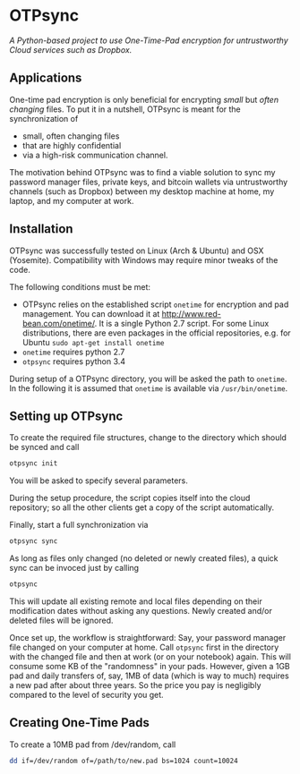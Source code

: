 OTPsync
========

_A Python-based project to use One-Time-Pad encryption for untrustworthy Cloud services such as Dropbox._

Applications
------------

One-time pad encryption is only beneficial for encrypting *small* but *often changing* files.
To put it in a nutshell, OTPsync is meant for the synchronization of
- small, often changing files
- that are highly confidential
- via a high-risk communication channel.

The motivation behind OTPsync was to find a viable solution to sync my password manager files, private keys, and bitcoin wallets via untrustworthy channels (such as Dropbox) between my desktop machine at home, my laptop, and my computer at work.


Installation
------------

OTPsync was successfully tested on Linux (Arch & Ubuntu) and OSX (Yosemite). 
Compatibility with Windows may require minor tweaks of the code.

The following conditions must be met:
- OTPsync relies on the established script ```onetime``` for encryption and pad management. 
  You can download it at http://www.red-bean.com/onetime/. It is a single Python 2.7 script.
  For some Linux distributions, there are even packages in the official repositories, e.g. for Ubuntu
  ```sudo apt-get install onetime```
- ```onetime``` requires python 2.7
- ```otpsync``` requires python 3.4

During setup of a OTPsync directory, you will be asked the path to ```onetime```.
In the following it is assumed that ```onetime``` is available via ```/usr/bin/onetime```.


Setting up OTPsync
------------------

To create the required file structures, change to the directory which should be synced and call
```bash
otpsync init
```
You will be asked to specify several parameters.

During the setup procedure, the script copies itself into the cloud repository; so all the other clients get a copy of the script automatically.

Finally, start a full synchronization via
```bash
otpsync sync
```

As long as files only changed (no deleted or newly created files), a quick sync can be invoced just by calling
```bash
otpsync
```
This will update all existing remote and local files depending on their modification dates without asking any questions. Newly created and/or deleted files will be ignored.

Once set up, the workflow is straightforward: 
Say, your password manager file changed on your computer at home.
Call ```otpsync``` first in the directory with the changed file and then at work (or on your notebook) again.
This will consume some KB of the "randomness" in your pads. 
However, given a 1GB pad and daily transfers of, say, 1MB of data (which is way to much) requires a new pad after about three years. So the price you pay is negligibly compared to the level of security you get.

Creating One-Time Pads
----------------------

To create a 10MB pad from /dev/random, call
```bash
dd if=/dev/random of=/path/to/new.pad bs=1024 count=10024
```
